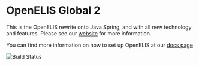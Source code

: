 # OpenELIS Global 2
This is the OpenELIS rewrite onto Java Spring, and with all new technology and features. Please see our [website](http://www.openelis-global.org/) for more information. 

You can find more information on how to set up OpenELIS at our [docs page](http://docs.openelis-global.org/)

![Build Status](https://github.com/I-TECH-UW/OpenELIS-Global-2/actions/workflows/ci.yml/badge.svg)

